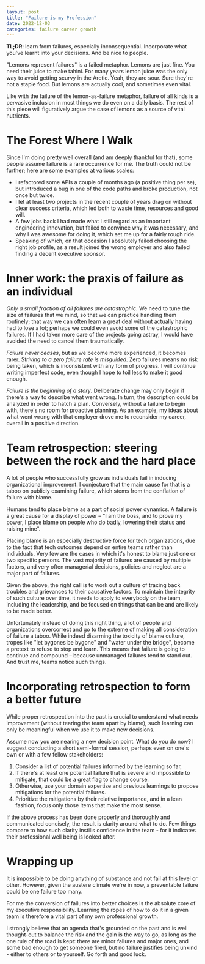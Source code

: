 ```yaml
---
layout: post
title: "Failure is my Profession"
date: 2022-12-03
categories: failure career growth
---
```

**TL;DR**: learn from failures, especially inconsequential. Incorporate what you've learnt into your decisions. And be nice to people.

"Lemons represent failures" is a failed metaphor. Lemons are just fine. You need their juice to make tahini. For many years lemon juice was the only way to avoid getting scurvy in the Arctic. Yeah, they are sour. Sure they're not a staple food. But lemons are actually cool, and sometimes even vital. 

Like with the failure of the lemon-as-failure metaphor, failure of all kinds is a pervasive inclusion in most things we do even on a daily basis. The rest of this piece will figuratively argue the case of lemons as a source of vital nutrients.

# The Forest Where I Walk
Since I'm doing pretty well overall (and am deeply thankful for that), some people assume failure is a rare occurrence for me. The truth could not be further; here are some examples at various scales:

* I refactored some APIs a couple of months ago (a positive thing per se), but introduced a bug in one of the code paths and broke production, not once but twice. 
* I let at least two projects in the recent couple of years drag on without clear success criteria, which led both to waste time, resources and good will.
* A few jobs back I had made what I still regard as an important engineering innovation, but failed to convince why it was necessary, and why I was awesome for doing it, which set me up for a fairly rough ride.
* Speaking of which, on that occasion I absolutely failed choosing the right job profile, as a result joined the wrong employer and also failed finding a decent executive sponsor. 

# Inner work: the praxis of failure as an individual
*Only a small fraction of all failures are catastrophic*. We need to tune the size of failures that we mind, so that we can practice handling them routinely; that way we can often learn a great deal without actually having had to lose a lot; perhaps we could even avoid some of the catastrophic failures. If I had taken more care of the projects going astray, I would have avoided the need to cancel them traumatically.

*Failure never ceases*, but as we become more experienced, it becomes rarer. *Striving to a zero failure rate is misguided*. Zero failures means no risk being taken, which is inconsistent with any form of progress. I will continue writing imperfect code, even though I hope to toil less to make it good enough. 

*Failure is the beginning of a story*. Deliberate change may only begin if there's a way to describe what went wrong. In turn, the description could be analyzed in order to hatch a plan. Conversely, without a failure to begin with, there's no room for proactive planning. As an example, my ideas about what went wrong with that employer drove me to reconsider my career, overall in a positive direction.

# Team retrospection: steering between the rock and the hard place 
A lot of people who successfully grow as individuals fail in inducing organizational improvement. I conjecture that the main cause for that is a taboo on publicly examining failure, which stems from the conflation of failure with blame.

Humans tend to place blame as a part of social power dynamics. A failure is a great cause for a display of power – "I am the boss, and to prove my power, I place blame on people who do badly, lowering their status and raising mine". 

Placing blame is an especially destructive force for tech organizations, due to the fact that tech outcomes depend on entire teams rather than individuals. Very few are the cases in which it's honest to blame just one or two specific persons. The vast majority of failures are caused by multiple factors, and very often managerial decisions, policies and neglect are a major part of failures.

Given the above, the right call is to work out a culture of tracing back troubles and grievances to their causative factors. To maintain the integrity of such culture over time, it needs to apply to everybody on the team, including the leadership, and be focused on things that can be and are likely to be made better.

Unfortunately instead of doing this right thing, a lot of people and organizations overcorrect and go to the extreme of making all consideration of failure a taboo. While indeed disarming the toxicity of blame culture, tropes like "let bygones be bygone" and "water under the bridge", become a pretext to refuse to stop and learn. This means that failure is going to continue and compound – because unmanaged failures tend to stand out. And trust me, teams notice such things.


# Incorporating retrospection to form a better future
While proper retrospection into the past is crucial to understand what needs improvement (without tearing the team apart by blame), such learning can only be meaningful when we use it to make new decisions.

Assume now you are nearing a new decision point. What do you do now? I suggest conducting a short semi-formal session, perhaps even on one's own or with a few fellow stakeholders:
1. Consider a list of potential failures informed by the learning so far,
2. If there's at least one potential failure that is severe and impossible to mitigate, that could be a great flag to change course.
3. Otherwise, use your domain expertise and previous learnings to propose mitigations for the potential failures.
4. Prioritize the mitigations by their relative importance, and in a lean fashion, focus only those items that make the most sense.

If the above process has been done properly and thoroughly and communicated concisely, the result is clarity around what to do. Few things compare to how such clarity instills confidence in the team - for it indicates their professional well being is looked after.

# Wrapping up
It is impossible to be doing anything of substance and not fail at this level or other. However, given the austere climate we're in now, a preventable failure could be one failure too many.

For me the conversion of failures into better choices is the absolute core of my executive responsibility. Learning the ropes of how to do it in a given team is therefore a vital part of my own professional growth.

I strongly believe that an agenda that's grounded on the past and is well thought-out to balance the risk and the gain is the way to go, as long as the one rule of the road is kept: there are minor failures and major ones, and some bad enough to get someone fired, but no failure justifies being unkind - either to others or to yourself. Go forth and good luck.

